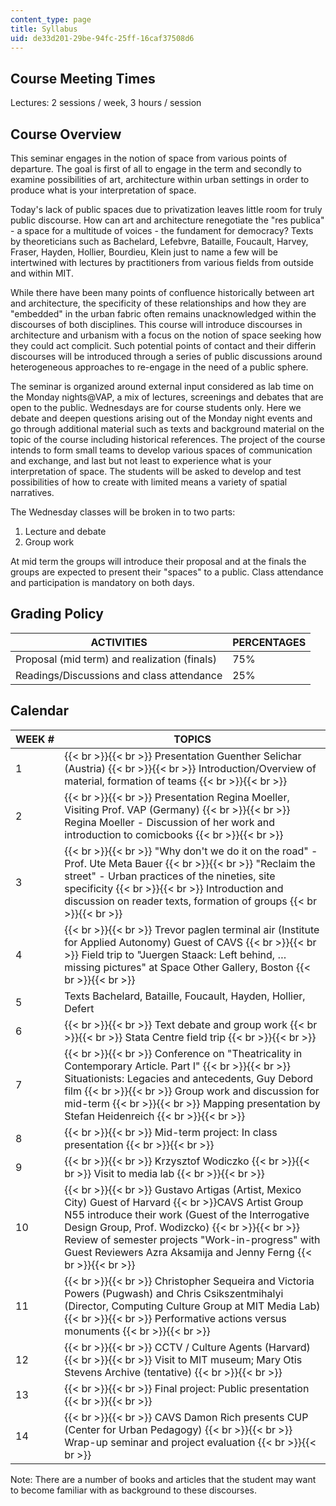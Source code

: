 ```yaml
---
content_type: page
title: Syllabus
uid: de33d201-29be-94fc-25ff-16caf37508d6
---
```


Course Meeting Times
--------------------

Lectures: 2 sessions / week, 3 hours / session

Course Overview
---------------

This seminar engages in the notion of space from various points of departure. The goal is first of all to engage in the term and secondly to examine possibilities of art, architecture within urban settings in order to produce what is your interpretation of space.

Today's lack of public spaces due to privatization leaves little room for truly public discourse. How can art and architecture renegotiate the "res publica" - a space for a multitude of voices - the fundament for democracy? Texts by theoreticians such as Bachelard, Lefebvre, Bataille, Foucault, Harvey, Fraser, Hayden, Hollier, Bourdieu, Klein just to name a few will be intertwined with lectures by practitioners from various fields from outside and within MIT.

While there have been many points of confluence historically between art and architecture, the specificity of these relationships and how they are "embedded" in the urban fabric often remains unacknowledged within the discourses of both disciplines. This course will introduce discourses in architecture and urbanism with a focus on the notion of space seeking how they could act complicit. Such potential points of contact and their differin discourses will be introduced through a series of public discussions around heterogeneous approaches to re-engage in the need of a public sphere.

The seminar is organized around external input considered as lab time on the Monday nights@VAP, a mix of lectures, screenings and debates that are open to the public. Wednesdays are for course students only. Here we debate and deepen questions arising out of the Monday night events and go through additional material such as texts and background material on the topic of the course including historical references. The project of the course intends to form small teams to develop various spaces of communication and exchange, and last but not least to experience what is your interpretation of space. The students will be asked to develop and test possibilities of how to create with limited means a variety of spatial narratives.

The Wednesday classes will be broken in to two parts:

1.  Lecture and debate
2.  Group work

At mid term the groups will introduce their proposal and at the finals the groups are expected to present their "spaces" to a public. Class attendance and participation is mandatory on both days.

Grading Policy
--------------

| ACTIVITIES | PERCENTAGES |
| --- | --- |
| Proposal (mid term) and realization (finals) | 75% |
| Readings/Discussions and class attendance | 25% 

Calendar
--------

| WEEK # | TOPICS |
| --- | --- |
| 1 |  {{< br >}}{{< br >}} Presentation Guenther Selichar (Austria) {{< br >}}{{< br >}} Introduction/Overview of material, formation of teams {{< br >}}{{< br >}}  |
| 2 |  {{< br >}}{{< br >}} Presentation Regina Moeller, Visiting Prof. VAP (Germany) {{< br >}}{{< br >}} Regina Moeller - Discussion of her work and introduction to comicbooks {{< br >}}{{< br >}}  |
| 3 |  {{< br >}}{{< br >}} "Why don't we do it on the road" - Prof. Ute Meta Bauer {{< br >}}{{< br >}} "Reclaim the street" - Urban practices of the nineties, site specificity {{< br >}}{{< br >}} Introduction and discussion on reader texts, formation of groups {{< br >}}{{< br >}}  |
| 4 |  {{< br >}}{{< br >}} Trevor paglen terminal air (Institute for Applied Autonomy) Guest of CAVS {{< br >}}{{< br >}} Field trip to "Juergen Staack: Left behind, …missing pictures" at Space Other Gallery, Boston {{< br >}}{{< br >}}  |
| 5 | Texts Bachelard, Bataille, Foucault, Hayden, Hollier, Defert |
| 6 |  {{< br >}}{{< br >}} Text debate and group work {{< br >}}{{< br >}} Stata Centre field trip {{< br >}}{{< br >}}  |
| 7 |  {{< br >}}{{< br >}} Conference on "Theatricality in Contemporary Article. Part I" {{< br >}}{{< br >}} Situationists: Legacies and antecedents, Guy Debord film {{< br >}}{{< br >}} Group work and discussion for mid-term {{< br >}}{{< br >}} Mapping presentation by Stefan Heidenreich {{< br >}}{{< br >}}  |
| 8 |  {{< br >}}{{< br >}} Mid-term project: In class presentation {{< br >}}{{< br >}}  |
| 9 |  {{< br >}}{{< br >}} Krzysztof Wodiczko {{< br >}}{{< br >}} Visit to media lab {{< br >}}{{< br >}}  |
| 10 |  {{< br >}}{{< br >}} Gustavo Artigas (Artist, Mexico City) Guest of Harvard  {{< br >}}CAVS Artist Group N55 introduce their work (Guest of the Interrogative Design Group, Prof. Wodizcko) {{< br >}}{{< br >}} Review of semester projects "Work-in-progress" with Guest Reviewers Azra Aksamija and Jenny Ferng {{< br >}}{{< br >}}  |
| 11 |  {{< br >}}{{< br >}} Christopher Sequeira and Victoria Powers (Pugwash) and Chris Csikszentmihalyi (Director, Computing Culture Group at MIT Media Lab) {{< br >}}{{< br >}} Performative actions versus monuments {{< br >}}{{< br >}}  |
| 12 |  {{< br >}}{{< br >}} CCTV / Culture Agents (Harvard) {{< br >}}{{< br >}} Visit to MIT museum; Mary Otis Stevens Archive (tentative) {{< br >}}{{< br >}}  |
| 13 |  {{< br >}}{{< br >}} Final project: Public presentation {{< br >}}{{< br >}}  |
| 14 |  {{< br >}}{{< br >}} CAVS Damon Rich presents CUP (Center for Urban Pedagogy) {{< br >}}{{< br >}} Wrap-up seminar and project evaluation {{< br >}}{{< br >}}  

Note: There are a number of books and articles that the student may want to become familiar with as background to these discourses.